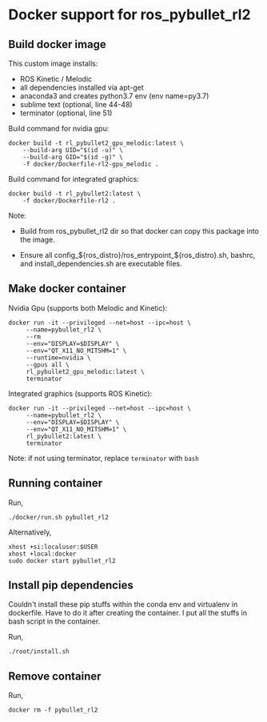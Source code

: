 # Docker support for ros_pybullet_rl2

## Build docker image

This custom image installs:
 
- ROS Kinetic / Melodic
- all dependencies installed via apt-get
- anaconda3 and creates python3.7 env (env name=py3.7)
- sublime text (optional, line 44-48)
- terminator (optional, line 51)

Build command for nvidia gpu:

    docker build -t rl_pybullet2_gpu_melodic:latest \
        --build-arg UID="$(id -u)" \
        --build-arg GID="$(id -g)" \
        -f docker/Dockerfile-rl2-gpu_melodic . 

Build command for integrated graphics:

    docker build -t rl_pybullet2:latest \
        -f docker/Dockerfile-rl2 .

Note: 

* Build from ros_pybullet_rl2 dir so that docker can copy this package into the image.

* Ensure all config_${ros_distro}/ros_entrypoint_${ros_distro}.sh, bashrc, and install_dependencies.sh are executable files. 

## Make docker container 

Nvidia Gpu (supports both Melodic and Kinetic):

	docker run -it --privileged --net=host --ipc=host \
         --name=pybullet_rl2 \
         --rm
         --env="DISPLAY=$DISPLAY" \
         --env="QT_X11_NO_MITSHM=1" \
         --runtime=nvidia \
         --gpus all \
         rl_pybullet2_gpu_melodic:latest \
         terminator

Integrated graphics (supports ROS Kinetic):

    docker run -it --privileged --net=host --ipc=host \
         --name=pybullet_rl2 \
         --env="DISPLAY=$DISPLAY" \
         --env="QT_X11_NO_MITSHM=1" \
         rl_pybullet2:latest \
         terminator

Note: if not using terminator, replace `terminator` with `bash`

## Running container

Run,

    ./docker/run.sh pybullet_rl2

Alternatively,
```
xhost +si:localuser:$USER
xhost +local:docker
sudo docker start pybullet_rl2
```

## Install pip dependencies

Couldn't install these pip stuffs within the conda env and virtualenv in dockerfile. Have to do it after creating the container. I put all the stuffs in bash script in the container.

Run,

    ./root/install.sh
    
## Remove container

Run,

	docker rm -f pybullet_rl2
